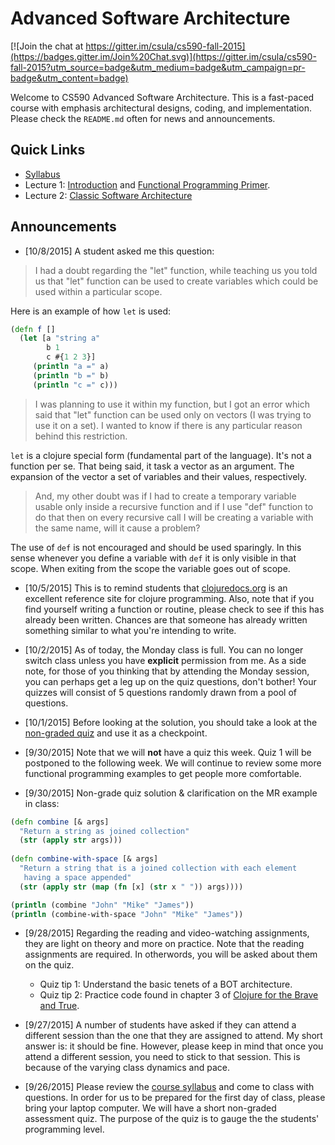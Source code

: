 # Advanced Software Architecture

[![Join the chat at https://gitter.im/csula/cs590-fall-2015](https://badges.gitter.im/Join%20Chat.svg)](https://gitter.im/csula/cs590-fall-2015?utm_source=badge&utm_medium=badge&utm_campaign=pr-badge&utm_content=badge)

Welcome to CS590 Advanced Software Architecture. This is a fast-paced course with emphasis architectural designs, coding, and implementation.  Please check the `README.md` often for news and announcements.

## Quick Links

* [Syllabus](Syllabus.md)
* Lecture 1: [Introduction](documents/notes/01_introduction.md) and [Functional Programming Primer](documents/notes/02_functional-primer.md).
* Lecture 2: [Classic Software Architecture](documents/notes/03_classic-software-architecture.md)

## Announcements

* [10/8/2015] A student asked me this question:

> I had a doubt regarding the "let" function, while teaching us you told us that "let" function can be used to create variables which could be used within a particular scope. 

Here is an example of how `let` is used:
```clojure
(defn f []
  (let [a "string a"
        b 1
        c #{1 2 3}]
     (println "a =" a)
     (println "b =" b)
     (println "c =" c)))
```

> I was planning to use it within my function, but I got an error which said that "let" function can be used only on vectors (I was trying to use it on a set).  I wanted to know if there is any particular reason behind this restriction. 

`let` is a clojure special form (fundamental part of the language).  It's not a function per se.  That being said, it task a vector as an argument.  The expansion of the vector a set of variables and their values, respectively.

> And, my other doubt was if I had to create a temporary variable usable only inside a recursive function and if I use "def" function to do that then on every recursive call I will be creating a variable with the same name, will it cause a problem? 

The use of `def` is not encouraged and should be used sparingly.  In this sense whenever you define a variable with `def` it is only visible in that scope.  When exiting from the scope the variable goes out of scope.

* [10/5/2015] This is to remind students that [clojuredocs.org](http://clojuredocs.org) is an excellent reference site for clojure programming.  Also, note that if you find yourself writing a function or routine, please check to see if this has already been written.  Chances are that someone has already written something similar to what you're intending to write.

* [10/2/2015] As of today, the Monday class is full.  You can no longer switch class unless you have **explicit** permission from me. As a side note, for those of you thinking that by attending the Monday session, you can perhaps get a leg up on the quiz questions, don't bother!  Your quizzes will consist of 5 questions randomly drawn from a pool of questions.

* [10/1/2015] Before looking at the solution, you should take a look at the [non-graded quiz](documents/notes/02_functional-primer.md#non-graded-quiz) and use it as a checkpoint.

* [9/30/2015] Note that we will **not** have a quiz this week.  Quiz 1 will be postponed to the following week.  We will continue to review some more functional programming examples to get people more comfortable.

* [9/30/2015] Non-grade quiz solution & clarification on the MR example in class:
```clojure
(defn combine [& args]
  "Return a string as joined collection"
  (str (apply str args)))
  
(defn combine-with-space [& args]
  "Return a string that is a joined collection with each element
   having a space appended"
  (str (apply str (map (fn [x] (str x " ")) args))))

(println (combine "John" "Mike" "James"))
(println (combine-with-space "John" "Mike" "James"))
```
* [9/28/2015] Regarding the reading and video-watching assignments, they are light on theory and more on practice.  Note that the reading assignments are required. In otherwords, you will be asked about them on the quiz.
  * Quiz tip 1: Understand the basic tenets of a BOT architecture.
  * Quiz tip 2: Practice code found in chapter 3 of [Clojure for the Brave and True](https://www.nostarch.com/download/Clojure%20for%20the%20Brave%20and%20True_sample_ch3.pdf).

* [9/27/2015] A number of students have asked if they can attend a different session than the one that they are assigned to attend.  My short answer is: it should be fine.  However, please keep in mind that once you attend a different session, you need to stick to that session.  This is because of the varying class dynamics and pace.

* [9/26/2015] Please review the [course syllabus](Syllabus.md) and come to class with questions.  In order for us to be prepared for the first day of class, please bring your laptop computer.  We will have a short non-graded assessment quiz.  The purpose of the quiz is to gauge the the students' programming level.

